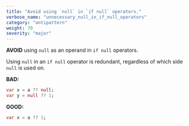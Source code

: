 ```yaml
---
title: "Avoid using `null` in `if null` operators."
verbose_name: "unnecessary_null_in_if_null_operators"
category: "antipattern"
weight: 70
severity: "major"
---
```

**AVOID** using `null` as an operand in `if null` operators.

Using `null` in an `if null` operator is redundant, regardless of which side
`null` is used on.

**BAD:**
```dart
var x = a ?? null;
var y = null ?? 1;
```

**GOOD:**
```dart
var x = a ?? 1;
```
